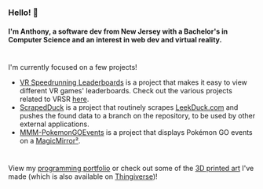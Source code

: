 ### Hello! 👋

#### I'm Anthony, a software dev from New Jersey with a Bachelor's in Computer Science and an interest in web dev and virtual reality.

#

I'm currently focused on a few projects!

* [VR Speedrunning Leaderboards] is a project that makes it easy to view different VR games' leaderboards. Check out the various projects related to VRSR [here].
* [ScrapedDuck] is a project that routinely scrapes [LeekDuck.com] and pushes the found data to a branch on the repository, to be used by other external applications.
* [MMM-PokemonGOEvents] is a project that displays Pokémon GO events on a [MagicMirror²].

#

View my [programming portfolio] or check out some of the [3D printed art] I've made (which is also available on [Thingiverse])!

[VR Speedrunning Leaderboards]: https://vrspeed.run
[here]: https://github.com/VRSpeedruns
[ScrapedDuck]: https://github.com/bigfoott/ScrapedDuck
[LeekDuck.com]: https://leekduck.com
[MMM-PokemonGOEvents]: https://github.com/bigfoott/MMM-PokemonGOEvents
[MagicMirror²]: https://magicmirror.builders/

[programming portfolio]: https://bigft.io/portfolio
[3D printed art]: https://bigft.io/art
[Thingiverse]: https://www.thingiverse.com/bigfoott
